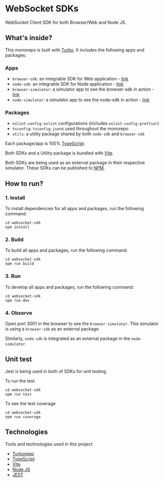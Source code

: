 # WebSocket SDKs

WebSocket Client SDK for both Browser/Web and Node JS.

## What's inside?

This monorepo is built with [Turbo](https://turbo.build/repo). It includes the following apps and packages:

### Apps

- `browser-sdk`: an integrable SDK for Web application - [link](https://github.com/iAmmar7/websocket-sdk/tree/main/apps/browser-sdk)
- `node-sdk`: an integrable SDK for Node application - [link](https://github.com/iAmmar7/websocket-sdk/tree/main/apps/node-sdk)
- `browser-simulator`: a simulator app to see the browser-sdk in action - [link](https://github.com/iAmmar7/websocket-sdk/tree/main/apps/browser-simulator)
- `node-simulator`: a simulator app to see the node-sdk in action - [link](https://github.com/iAmmar7/websocket-sdk/tree/main/apps/node-simulator)

### Packages
- `eslint-config`: `eslint` configurations (includes `eslint-config-prettier`)
- `tsconfig`: `tsconfig.json`s used throughout the monorepo
- `utils`: a utility package shared by both `node-sdk` and `browser-sdk`

Each package/app is 100% [TypeScript](https://www.typescriptlang.org/).

Both SDKs and a Utility package is bundled with [Vite](https://vitejs.dev/).

Both SDKs are being used as an external package in their respective simulator. These SDKs can be published to [NPM](https://www.npmjs.com/).

## How to run?

### 1. Install
To install dependencies for all apps and packages, run the following command:

```
cd websocket-sdk
npm install
```

### 2. Build

To build all apps and packages, run the following command:

```
cd websocket-sdk
npm run build
```

### 3. Run

To develop all apps and packages, run the following command:

```
cd websocket-sdk
npm run dev
```

### 4. Observe

Open port 3001 in the browser to see the `browser-simulator`. This simulator is using a `browser-sdk` as an external package.

Similarly, `node-sdk` is integrated as an external package in the `node-simulator`.

## Unit test
Jest is being used in both of SDKs for unit testing.

To run the test
```
cd websocket-sdk
npm run test
```

To see the test coverage
```
cd websocket-sdk
npm run coverage
```

## Technologies

Tools and technologies used in this project

- [Turborepp](https://turbo.build/repo)
- [TypeScript](https://www.typescriptlang.org)
- [Vite](https://vitejs.dev)
- [Node JS](https://nodejs.org)
- [JEST](https://jestjs.io)
